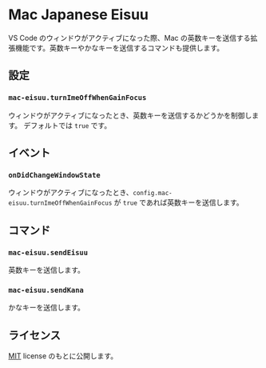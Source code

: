 # Mac Japanese Eisuu

VS Code のウィンドウがアクティブになった際、Mac の英数キーを送信する拡張機能です。英数キーやかなキーを送信するコマンドも提供します。

## 設定

### `mac-eisuu.turnImeOffWhenGainFocus`

ウィンドウがアクティブになったとき、英数キーを送信するかどうかを制御します。
デフォルトでは `true` です。

## イベント

### `onDidChangeWindowState`

ウィンドウがアクティブになったとき、`config.mac-eisuu.turnImeOffWhenGainFocus` が `true` であれば英数キーを送信します。

## コマンド

### `mac-eisuu.sendEisuu`

英数キーを送信します。

### `mac-eisuu.sendKana`

かなキーを送信します。

## ライセンス

[MIT](LICENSE) license のもとに公開します。
